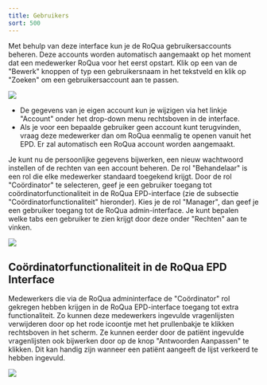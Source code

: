 ```yaml
---
title: Gebruikers
sort: 500
---
```


Met behulp van deze interface kun je de RoQua gebruikersaccounts beheren. Deze accounts worden automatisch aangemaakt op het moment dat een medewerker RoQua voor het eerst opstart. Klik op een van de "Bewerk" knoppen of typ een gebruikersnaam in het tekstveld en klik op "Zoeken" om een gebruikersaccount aan te passen.

<img src="/rom_manual/assets/images/screenshots/gebruikers.png" />

<ul class="hints">
  <li>De gegevens van je eigen account kun je wijzigen via het linkje "Account" onder het drop-down menu rechtsboven in de interface.</li>
  <li>Als je voor een bepaalde gebruiker geen account kunt terugvinden, vraag deze medewerker dan om RoQua eenmalig te openen vanuit het EPD. Er zal automatisch een RoQua account worden aangemaakt.</li>
</ul>

Je kunt nu de persoonlijke gegevens bijwerken, een nieuw wachtwoord instellen of de rechten van een account beheren. De rol "Behandelaar" is een rol die elke medewerker standaard toegekend krijgt. Door de rol "Coördinator" te selecteren, geef je een gebruiker toegang tot coördinatorfunctionaliteit in de RoQua EPD-interface (zie de subsectie "Coördinatorfunctionaliteit" hieronder). Kies je de rol "Manager", dan geef je een gebruiker toegang tot de RoQua admin-interface. Je kunt bepalen welke tabs een gebruiker te zien krijgt door deze onder "Rechten" aan te vinken.

<img src="/rom_manual/assets/images/screenshots/gebruikers2.png" />

## Coördinatorfunctionaliteit in de RoQua EPD Interface

Medewerkers die via de RoQua admininterface de "Coördinator" rol gekregen hebben krijgen in de RoQua EPD-interface toegang tot extra functionaliteit. Zo kunnen deze medewerkers ingevulde vragenlijsten verwijderen door op het rode icoontje met het prullenbakje te klikken rechtsboven in het scherm. Ze kunnen eerder door de patiënt ingevulde vragenlijsten ook bijwerken door op de knop "Antwoorden Aanpassen" te klikken. Dit kan handig zijn wanneer een patiënt aangeeft de lijst verkeerd te hebben ingevuld.

<img src="/rom_manual/assets/images/screenshots/dossier_answers_edit2.png" />

